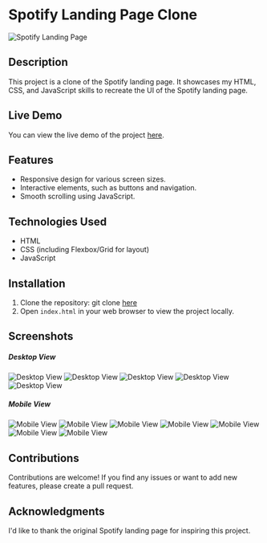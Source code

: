 # Spotify Landing Page Clone
![Spotify Landing Page](https://github.com/Gaya3Ramesh/Spotify-Landing-Page/assets/89316721/80bd9fb7-8813-4fd0-90cf-7885c14290f8)

## Description
This project is a clone of the Spotify landing page. It showcases my HTML, CSS, and JavaScript skills to recreate the UI of the Spotify landing page.

## Live Demo
You can view the live demo of the project [here](https://gaya3ramesh.github.io/Spotify-Landing-Page/).

## Features
- Responsive design for various screen sizes.
- Interactive elements, such as buttons and navigation.
- Smooth scrolling using JavaScript.

## Technologies Used
- HTML
- CSS (including Flexbox/Grid for layout)
- JavaScript

## Installation
1. Clone the repository: git clone [here](https://github.com/your-username/spotify-landing-page.git)
2. Open `index.html` in your web browser to view the project locally.

## Screenshots
##### Desktop View
![Desktop View](https://github.com/Gaya3Ramesh/Spotify-Landing-Page/assets/89316721/313fbac4-5d6e-4738-870d-2ff8a089b583)
![Desktop View](https://github.com/Gaya3Ramesh/Spotify-Landing-Page/assets/89316721/e4d11f0b-cb4e-48c3-990b-aa4640663e5c)
![Desktop View](https://github.com/Gaya3Ramesh/Spotify-Landing-Page/assets/89316721/f3638ddd-69ca-495e-a8a6-b1b65b463fe1)
![Desktop View](https://github.com/Gaya3Ramesh/Spotify-Landing-Page/assets/89316721/e2120310-d753-48b7-8096-6d5a278b8cf1)
![Desktop View](https://github.com/Gaya3Ramesh/Spotify-Landing-Page/assets/89316721/1743cdd9-0a50-47dc-9e67-76a8d4bcf522)

##### Mobile View
![Mobile View](https://github.com/Gaya3Ramesh/Spotify-Landing-Page/assets/89316721/863a462a-85b5-4d8b-b396-1e620475de7d)
![Mobile View](https://github.com/Gaya3Ramesh/Spotify-Landing-Page/assets/89316721/326074e9-45ca-477e-93c2-34f93d64c46c)
![Mobile View](https://github.com/Gaya3Ramesh/Spotify-Landing-Page/assets/89316721/b5c48b8f-b3a6-4a54-a989-8b919f82e9e0)
![Mobile View](https://github.com/Gaya3Ramesh/Spotify-Landing-Page/assets/89316721/8234b1f1-606f-442f-8f33-f615c37ed889)
![Mobile View](https://github.com/Gaya3Ramesh/Spotify-Landing-Page/assets/89316721/c8fb5848-894f-4405-84ae-af0a22adbbb7)
![Mobile View](https://github.com/Gaya3Ramesh/Spotify-Landing-Page/assets/89316721/94225fd0-40a1-48e7-9066-6029e39b5bb0)
![Mobile View](https://github.com/Gaya3Ramesh/Spotify-Landing-Page/assets/89316721/b76c144d-2ea3-42a6-94cc-2fbbe46394ad)

## Contributions
Contributions are welcome! If you find any issues or want to add new features, please create a pull request.

## Acknowledgments
I'd like to thank the original Spotify landing page for inspiring this project.











